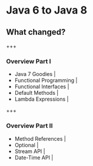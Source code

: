 # Java 6 to Java 8 
## What changed?

+++

### Overview Part I

- Java 7 Goodies |
- Functional Programming |
- Functional Interfaces |
- Default Methods |
- Lambda Expressions |

+++

### Overview Part II

- Method References |
- Optional |
- Stream API |
- Date-Time API |
